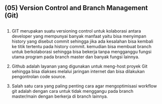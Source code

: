## (05) Version Control and Branch Management (Git) 

##
1. GIT merupakan suatu versioning control untuk kolaborasi antara developer yang mempunyai banyak manfaat yaitu bisa menyimpan history yang disebut commit sehingga jika ada kesalahan bisa kembali ke titik tertentu pada history commit. kemudian bisa membuat branch untuk berkolaborasi sehingga bisa bekerja tanpa mengganggu fungsi utama program pada branch master dan banyak fungsi lainnya.

2. Github adalah layanan yang digunakan untuk meng-host proyek Git sehingga bisa diakses melalui jaringan internet dan bisa dilakukan pengontrolan code source.

3. Salah satu cara yang paling penting cara agar mengoptimisasi workflow git adalah dengan cara untuk tidak menggangu pada branch master/main dengan berkerja di branch lainnya.

##